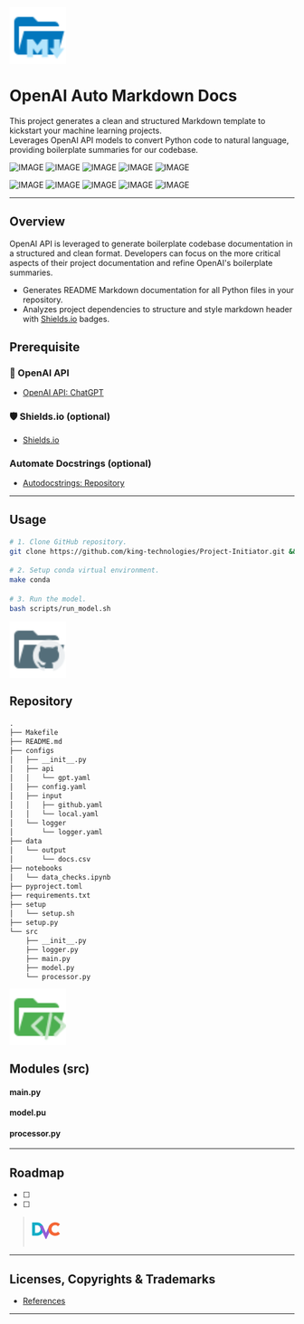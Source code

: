 <a style="vertical-align:middle">
<img src="https://raw.githubusercontent.com/PKief/vscode-material-icon-theme/ec559a9f6bfd399b82bb44393651661b08aaf7ba/icons/folder-markdown-open.svg" width="100"; style="vertical-align:middle" />
<span style="vertical-align:middle">
<h1>OpenAI Auto Markdown Docs</h1></span></a>

This project generates a clean and structured Markdown template to kickstart your machine learning projects.  
Leverages OpenAI API models to convert Python code to natural language, providing boilerplate summaries for our codebase.

![IMAGE](https://img.shields.io/badge/Python-386f9f?style=for-the-badge&logo=python&logoColor=ffcf46)
![IMAGE](https://img.shields.io/badge/Pytest-white?style=for-the-badge&logo=pytest&logoColor=009fe3)
![IMAGE](https://img.shields.io/badge/conda-white.svg?&style=for-the-badge&logo=anaconda&logoColor=342B029)
![IMAGE](https://img.shields.io/badge/Markdown-000000?style=for-the-badge&logo=markdown&logoColor=white)
![IMAGE](https://img.shields.io/badge/GIT-E44C30?style=for-the-badge&logo=git&logoColor=white)

![IMAGE](https://img.shields.io/badge/Pandas-2C2D72?style=for-the-badge&logo=pandas&logoColor=white)
![IMAGE](https://img.shields.io/badge/prettier-1A2C34?style=for-the-badge&logo=prettier&logoColor=F7BA3E)
![IMAGE](https://img.shields.io/badge/pre-commit-FAB040?style=for-the-badge&logo=precommit&logoColor=FAB040)
![IMAGE](https://img.shields.io/badge/DVC-945DD6?style=for-the-badge&logo=dataversioncontrol&logoColor=white)
![IMAGE](https://img.shields.io/badge/GitHub-A74AC7?style=for-the-badge&logo=github&logoColor=white)

---

## Overview

OpenAI API is leveraged to generate boilerplate codebase documentation in a structured and clean format. Developers can focus on the more critical aspects of their project documentation and refine OpenAI's boilerplate summaries.

- Generates README Markdown documentation for all Python files in your repository.
- Analyzes project dependencies to structure and style markdown header with [Shields.io](https://shields.io/) badges.

## Prerequisite
### 🤖 OpenAI API
- [OpenAI API: ChatGPT](https://beta.openai.com/docs/introduction)
### 🛡 Shields.io (optional)
- [Shields.io](https://shields.io/)
### Automate Docstrings (optional)
- [Autodocstrings: Repository](https://github.com/cdesarmeaux/autodocstrings)
  
---
## Usage

```Bash
# 1. Clone GitHub repository.
git clone https://github.com/king-technologies/Project-Initiator.git && cd gpt_auto_markdown_docs

# 2. Setup conda virtual environment.
make conda

# 3. Run the model.
bash scripts/run_model.sh
```

<a style="vertical-align:middle">
<img src="https://raw.githubusercontent.com/PKief/vscode-material-icon-theme/ec559a9f6bfd399b82bb44393651661b08aaf7ba/icons/folder-github-open.svg" width="100"; style="vertical-align:middle" />
<span style="vertical-align:middle">
<h2>Repository</h2></span></a>

```shell
.
├── Makefile
├── README.md
├── configs
│   ├── __init__.py
│   ├── api
│   │   └── gpt.yaml
│   ├── config.yaml
│   ├── input
│   │   ├── github.yaml
│   │   └── local.yaml
│   └── logger
│       └── logger.yaml
├── data
│   └── output
│       └── docs.csv
├── notebooks
│   └── data_checks.ipynb
├── pyproject.toml
├── requirements.txt
├── setup
│   └── setup.sh
├── setup.py
└── src
    ├── __init__.py
    ├── logger.py
    ├── main.py
    ├── model.py
    └── processor.py
```

<a style="vertical-align:middle">
<img src="https://raw.githubusercontent.com/PKief/vscode-material-icon-theme/ec559a9f6bfd399b82bb44393651661b08aaf7ba/icons/folder-src-open.svg" width="100"; style="vertical-align:middle" />
<span style="vertical-align:middle">
<h2>Modules (src)</h2></span></a>

#### main.py

#### model.pu

#### processor.py

---

## Roadmap

- [ ] 
- [ ]

> <svg width="50" height="50" viewBox="0 0 200 200" fill="none" xmlns="http://www.w3.org/2000/svg"><g clip-path="url(#clip0)"><path d="M0.000590812 131.108V42.8655C-0.00675869 42.5314 0.0545285 42.1993 0.180663 41.8898C0.306798 41.5803 0.495099 41.2999 0.733924 41.066C0.946982 40.8366 1.20476 40.6532 1.4914 40.5271C1.77803 40.401 2.08745 40.3349 2.40059 40.3329H34.9339C47.8228 40.3329 58.845 44.8872 68.0006 53.9958C77.1561 63.1044 81.7339 74.0569 81.7339 86.8534C81.7339 99.7387 77.1561 110.758 68.0006 119.911C58.845 129.064 47.8228 133.64 34.9339 133.64H2.40059C2.08745 133.638 1.77803 133.572 1.4914 133.446C1.20476 133.32 0.946982 133.137 0.733924 132.907C0.495099 132.673 0.306798 132.393 0.180663 132.084C0.0545285 131.774 -0.00675869 131.442 0.000590812 131.108V131.108ZM20.8006 113.913H33.6006C41.0673 113.913 47.2673 111.313 52.2006 106.115C57.1339 100.916 59.6006 94.4957 59.6006 86.8534C59.6006 79.2999 57.1339 72.9239 52.2006 67.7253C47.2673 62.5268 41.0673 59.9275 33.6006 59.9275H20.8006V113.913Z" fill="#13ADC7"/><path d="M95.1177 155.723L53.5177 66.0147C53.0732 65.126 53.0954 64.3262 53.5843 63.6153C54.0732 62.9044 54.8065 62.549 55.7843 62.549H73.5177C74.6732 62.549 75.4288 63.0377 75.7843 64.0152L97.7843 112.668H98.5843L120.584 64.0152C120.94 63.0377 121.695 62.549 122.851 62.549H140.584C141.562 62.549 142.295 62.9044 142.784 63.6153C143.273 64.3262 143.295 65.126 142.851 66.0147L100.984 155.723C100.451 156.701 99.6954 157.189 98.7176 157.189H97.3843C96.4065 157.189 95.651 156.701 95.1177 155.723V155.723Z" fill="#945DD6"/><path d="M128.865 121.111C119.532 111.78 114.865 100.45 114.865 87.12C114.865 73.7904 119.554 62.438 128.932 53.0628C138.31 43.6876 149.665 39 162.999 39C175.443 39 186.199 43.1322 195.265 51.3966C196.599 52.6407 196.643 53.8848 195.399 55.1289L184.999 65.9259C183.843 66.9923 182.732 66.9923 181.665 65.9259C176.599 61.3938 170.599 59.1278 163.665 59.1278C156.199 59.1278 149.976 61.8159 144.999 67.1922C140.021 72.5685 137.532 79.0334 137.532 86.5868C137.532 94.0514 140.043 100.427 145.065 105.715C150.087 111.002 156.332 113.646 163.799 113.646C170.732 113.646 176.687 111.513 181.665 107.248C182.91 106.181 184.065 106.226 185.132 107.381L195.532 118.445C196.687 119.6 196.643 120.8 195.399 122.044C186.51 130.664 175.71 134.973 162.999 134.973C149.665 134.973 138.287 130.353 128.865 121.111V121.111Z" fill="#F46737"/></g></svg>


---
## Licenses, Copyrights & Trademarks

- [References](https://github.com/simple-icons/simple-icons/blob/develop/DISCLAIMER.md#licenses-copyrights--trademarks)

---
